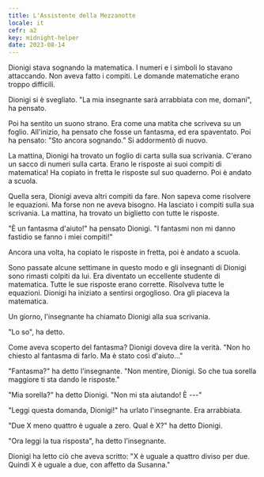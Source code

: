 ```yaml
---
title: L'Assistente della Mezzanotte
locale: it
cefr: a2
key: midnight-helper
date: 2023-08-14
---
```


Dionigi stava sognando la matematica. I numeri e i simboli lo stavano attaccando. Non aveva fatto i compiti. Le domande matematiche erano troppo difficili.

Dionigi si è svegliato. "La mia insegnante sarà arrabbiata con me, domani", ha pensato.

Poi ha sentito un suono strano. Era come una matita che scriveva su un foglio. All'inizio, ha pensato che fosse un fantasma, ed era spaventato. Poi ha pensato: "Sto ancora sognando." Si addormentò di nuovo.

La mattina, Dionigi ha trovato un foglio di carta sulla sua scrivania. C'erano un sacco di numeri sulla carta. Erano le risposte ai suoi compiti di matematica! Ha copiato in fretta le risposte sul suo quaderno. Poi è andato a scuola.

Quella sera, Dionigi aveva altri compiti da fare. Non sapeva come risolvere le equazioni. Ma forse non ne aveva bisogno. Ha lasciato i compiti sulla sua scrivania. La mattina, ha trovato un biglietto con tutte le risposte.

"È un fantasma d'aiuto!" ha pensato Dionigi. "I fantasmi non mi danno fastidio se fanno i miei compiti!"

Ancora una volta, ha copiato le risposte in fretta, poi è andato a scuola.

Sono passate alcune settimane in questo modo e gli insegnanti di Dionigi sono rimasti colpiti da lui. Era diventato un eccellente studente di matematica. Tutte le sue risposte erano corrette. Risolveva tutte le equazioni. Dionigi ha iniziato a sentirsi orgoglioso. Ora gli piaceva la matematica.

Un giorno, l'insegnante ha chiamato Dionigi alla sua scrivania.

"Lo so", ha detto.

Come aveva scoperto del fantasma? Dionigi doveva dire la verità. "Non ho chiesto al fantasma di farlo. Ma è stato così d'aiuto..."

"Fantasma?" ha detto l'insegnante. "Non mentire, Dionigi. So che tua sorella maggiore ti sta dando le risposte."

"Mia sorella?" ha detto Dionigi. "Non mi sta aiutando! È ---"

"Leggi questa domanda, Dionigi!" ha urlato l'insegnante. Era arrabbiata.

"Due X meno quattro è uguale a zero. Qual è X?" ha detto Dionigi.

"Ora leggi la tua risposta", ha detto l'insegnante.

Dionigi ha letto ciò che aveva scritto: "X è uguale a quattro diviso per due. Quindi X è uguale a due, con affetto da Susanna."